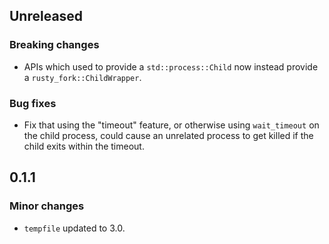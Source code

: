 ## Unreleased

### Breaking changes

- APIs which used to provide a `std::process::Child` now instead provide a
  `rusty_fork::ChildWrapper`.

### Bug fixes

- Fix that using the "timeout" feature, or otherwise using `wait_timeout` on
  the child process, could cause an unrelated process to get killed if the
  child exits within the timeout.

## 0.1.1

### Minor changes

- `tempfile` updated to 3.0.
